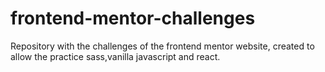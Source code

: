 # frontend-mentor-challenges
 
Repository with the challenges of the frontend mentor website, created to allow the practice sass,vanilla javascript and react.
